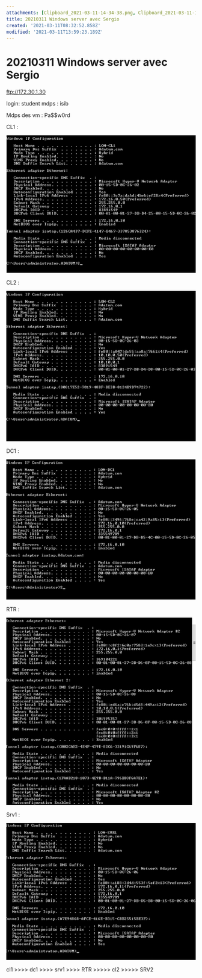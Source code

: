 ```yaml
---
attachments: [Clipboard_2021-03-11-14-34-38.png, Clipboard_2021-03-11-14-36-34.png, Clipboard_2021-03-11-14-38-19.png, Clipboard_2021-03-11-14-39-25.png, Clipboard_2021-03-11-14-41-15.png]
title: 20210311 Windows server avec Sergio
created: '2021-03-11T08:32:52.858Z'
modified: '2021-03-11T13:59:23.189Z'
---
```


# 20210311 Windows server avec Sergio 

ftp://172.30.1.30 

login: student
mdps : isib 


Mdps des vm : Pa$$w0rd



CL1 :

![](./assets/img/Clipboard_2021-03-11-14-34-38.png)

CL2 :

![](./assets/img/Clipboard_2021-03-11-14-36-34.png)

DC1 :

![](./assets/img/Clipboard_2021-03-11-14-38-19.png)

RTR :

![](./assets/img/Clipboard_2021-03-11-14-41-15.png)

Srv1 :

![](./assets/img/Clipboard_2021-03-11-14-39-25.png)


cl1 >>>> dc1 >>>> srv1 >>>> RTR >>>>> cl2 >>>>> SRV2
